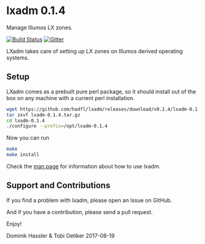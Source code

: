 lxadm 0.1.4
============
Manage Illumos LX zones.

[![Build Status](https://travis-ci.org/hadfl/lxadm.svg?branch=master)](https://travis-ci.org/hadfl/lxadm)
[![Gitter](https://badges.gitter.im/hadfl/lxadm.svg)](https://gitter.im/lxadm/main?utm_source=badge&utm_medium=badge&utm_campaign=pr-badge&utm_content=body_badge)

LXadm takes care of setting up LX zones on Illumos derived operating systems.

Setup
-----

LXadm comes as a prebuilt pure perl package, so it should install out of the box on any machine with a current perl installation.

```sh
wget https://github.com/hadfl/lxadm/releases/download/v0.1.4/lxadm-0.1.4.tar.gz
tar zxvf lxadm-0.1.4.tar.gz
cd lxadm-0.1.4
./configure --prefix=/opt/lxadm-0.1.4 
```

Now you can run

```sh
make
make install
```

Check the [man page](doc/lxadm.pod) for information about how to use lxadm.

Support and Contributions
-------------------------
If you find a problem with lxadm, please open an Issue on GitHub.

And if you have a contribution, please send a pull request.

Enjoy!

Dominik Hassler & Tobi Oetiker
2017-08-19
